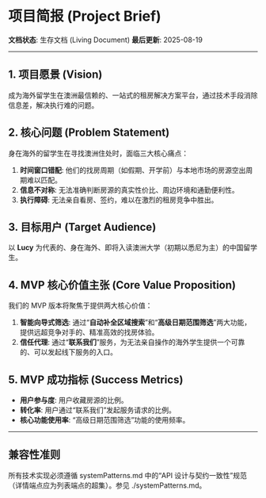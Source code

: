 # 项目简报 (Project Brief)

**文档状态**: 生存文档 (Living Document)
**最后更新**: 2025-08-19

---

## 1. 项目愿景 (Vision)

成为海外留学生在澳洲最信赖的、一站式的租房解决方案平台，通过技术手段消除信息差，解决执行难的问题。

## 2. 核心问题 (Problem Statement)

身在海外的留学生在寻找澳洲住处时，面临三大核心痛点：
1.  **时间窗口错配**: 他们的找房周期（如假期、开学前）与本地市场的房源空出周期难以匹配。
2.  **信息不对称**: 无法准确判断房源的真实性价比、周边环境和通勤便利性。
3.  **执行障碍**: 无法亲自看房、签约，难以在激烈的租房竞争中胜出。

## 3. 目标用户 (Target Audience)

以 **Lucy** 为代表的、身在海外、即将入读澳洲大学（初期以悉尼为主）的中国留学生。

## 4. MVP 核心价值主张 (Core Value Proposition)

我们的 MVP 版本将聚焦于提供两大核心价值：

1.  **智能向导式筛选**: 通过“**自动补全区域搜索**”和“**高级日期范围筛选**”两大功能，提供远超竞争对手的、精准高效的找房体验。
2.  **信任代理**: 通过“**联系我们**”服务，为无法亲自操作的海外学生提供一个可靠的、可以发起线下服务的入口。

## 5. MVP 成功指标 (Success Metrics)

- **用户参与度**: 用户收藏房源的比例。
- **转化率**: 用户通过“联系我们”发起服务请求的比例。
- **核心功能使用率**: “高级日期范围筛选”功能的使用频率。

---

## 兼容性准则

所有技术实现必须遵循 systemPatterns.md 中的“API 设计与契约一致性”规范（详情端点应为列表端点的超集）。参见 ./systemPatterns.md。
